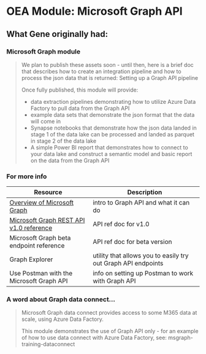 # OEA Module: Microsoft Graph API
## What Gene originally had:
### Microsoft Graph module 
> We plan to publish these assets soon - until then, here is a brief doc that describes how to create an integration pipeline and how to process the json data that is returned: Setting up a Graph API pipeline
>
> Once fully published, this module will provide:
>
> - data extraction pipelines demonstrating how to utilize Azure Data Factory to pull data from the Graph API
> - example data sets that demonstrate the json format that the data will come in
> - Synapse notebooks that demonstrate how the json data landed in stage 1 of the data lake can be processed and landed as parquet in stage 2 of the data lake
> - A simple Power BI report that demonstrates how to connect to your data lake and construct a semantic model and basic report on the data from the Graph API
### For more info
| Resource | Description |
| --- | --- |
| [Overview of Microsoft Graph](https://docs.microsoft.com/en-us/graph/overview) | intro to Graph API and what it can do |
| [Microsoft Graph REST API v1.0 reference](https://docs.microsoft.com/en-us/graph/api/overview?view=graph-rest-1.0) | API ref doc for v1.0 |
| Microsoft Graph beta endpoint reference | API ref doc for beta version |
| Graph Explorer | utility that allows you to easily try out Graph API endpoints |
| Use Postman with the Microsoft Graph API | info on setting up Postman to work with Graph API |
### A word about Graph data connect...
> Microsoft Graph data connect provides access to some M365 data at scale, using Azure Data Factory.
>
> This module demonstrates the use of Graph API only - for an example of how to use data connect with Azure Data Factory, see: msgraph-training-dataconnect
